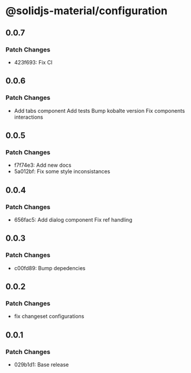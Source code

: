 # @solidjs-material/configuration

## 0.0.7

### Patch Changes

- 423f693: Fix CI

## 0.0.6

### Patch Changes

- Add tabs component
  Add tests
  Bump kobalte version
  Fix components interactions

## 0.0.5

### Patch Changes

- f7f74e3: Add new docs
- 5a012bf: Fix some style inconsistances

## 0.0.4

### Patch Changes

- 656fac5: Add dialog component
  Fix ref handling

## 0.0.3

### Patch Changes

- c00fd89: Bump depedencies

## 0.0.2

### Patch Changes

- fix changeset configurations

## 0.0.1

### Patch Changes

- 029b1d1: Base release
